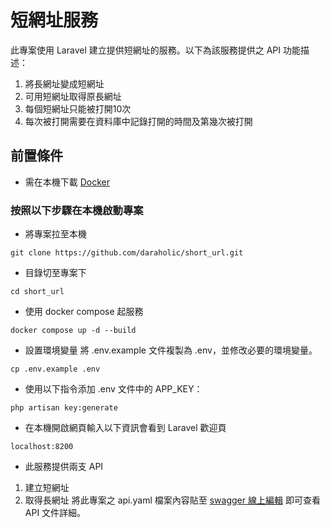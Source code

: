 # 短網址服務

此專案使用 Laravel 建立提供短網址的服務。以下為該服務提供之 API 功能描述：

1. 將長網址變成短網址
2. 可用短網址取得原長網址
3. 每個短網址只能被打開10次
4. 每次被打開需要在資料庫中記錄打開的時間及第幾次被打開

## 前置條件
- 需在本機下載 [Docker](https://docs.docker.com/get-docker/)
### 按照以下步驟在本機啟動專案
- 將專案拉至本機
```
git clone https://github.com/daraholic/short_url.git
```
- 目錄切至專案下
```
cd short_url
```
- 使用 docker compose 起服務
```
docker compose up -d --build
```
- 設置環境變量
將 .env.example 文件複製為 .env，並修改必要的環境變量。
```
cp .env.example .env
```
- 使用以下指令添加 .env 文件中的 APP_KEY：
```
php artisan key:generate
``` 
- 在本機開啟網頁輸入以下資訊會看到 Laravel 歡迎頁
```
localhost:8200
```
- 此服務提供兩支 API
1. 建立短網址
2. 取得長網址
將此專案之 api.yaml 檔案內容貼至 [swagger 線上編輯](https://editor.swagger.io/) 即可查看 API 文件詳細。

